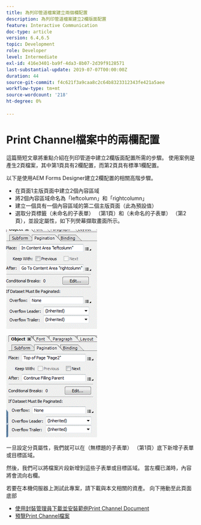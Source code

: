 ```yaml
---
title: 為列印管道檔案建立兩個欄配置
description: 為列印管道檔案建立2欄版面配置
feature: Interactive Communication
doc-type: article
version: 6.4,6.5
topic: Development
role: Developer
level: Intermediate
exl-id: 416e3401-ba9f-4da3-8b07-2d39f9128571
last-substantial-update: 2019-07-07T00:00:00Z
duration: 44
source-git-commit: f4c621f3a9caa8c2c64b8323312343fe421a5aee
workflow-type: tm+mt
source-wordcount: '218'
ht-degree: 0%

---
```


# Print Channel檔案中的兩欄配置

這篇簡短文章將重點介紹在列印管道中建立2欄版面配置所需的步驟。 使用案例是產生2頁檔案，其中第1頁具有2欄配置，而第2頁具有標準1欄配置。

以下是使用AEM Forms Designer建立2欄配置的相關高階步驟。

* 在頁面1主版頁面中建立2個內容區域
* 將2個內容區域命名為「leftcolumn」和「rightcolumn」
* 建立一個具有一個內容區域的第二個主版頁面（此為預設值）
* 選取分頁標籤（未命名的子表單） （第1頁）和（未命名的子表單） （第2頁），並設定屬性，如下列熒幕擷取畫面所示。

![page1](assets/untitledsubform_paginationproperties.gif)

![page2](assets/untitled_subformpage2.gif)

一旦設定分頁屬性，我們就可以在（無標題的子表單） （第1頁）底下新增子表單或目標區域。

然後，我們可以將檔案片段新增到這些子表單或目標區域。 當左欄已滿時，內容將會流向右欄。

若要在本機伺服器上測試此專案，請下載與本文相關的資產。 向下捲動至此頁面底部

* [使用封裝管理員下載並安裝範例Print Channel Document](assets/print-channel-with-two-column-layout.zip)
* [預覽Print Channel檔案](http://localhost:4502/content/dam/formsanddocuments/2columnlayout/jcr:content?channel=print&amp;mode=preview&amp;dataRef=service%3A%2F%2FFnDTestData&amp;wcmmode=disabled)
